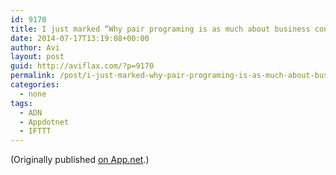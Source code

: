 ```yaml
---
id: 9170
title: I just marked “Why pair programing is as much about business continuity as it is about code quality.” as a favorite in Readability. http://www.readability.com/articles/2qfcphlf
date: 2014-07-17T13:19:08+00:00
author: Avi
layout: post
guid: http://aviflax.com/?p=9170
permalink: /post/i-just-marked-why-pair-programing-is-as-much-about-business-continuity-as-it-is-about-code-quality-as-a-favorite-in-readability-httpwww-readability-comarticles2qfcphlf/
categories:
  - none
tags:
  - ADN
  - Appdotnet
  - IFTTT
---
```

(Originally published [on App.net](http://alpha.app.net/aviflax/post/34787886).)